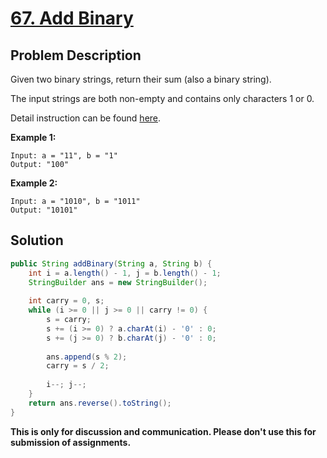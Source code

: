 # [67. Add Binary][title]

## Problem Description

Given two binary strings, return their sum (also a binary string).

The input strings are both non-empty and contains only characters 1 or 0.

Detail instruction can be found [here][title].

**Example 1:**

```
Input: a = "11", b = "1"
Output: "100"
```

**Example 2:**

```
Input: a = "1010", b = "1011"
Output: "10101"
```

## Solution

```java
public String addBinary(String a, String b) {
    int i = a.length() - 1, j = b.length() - 1;
    StringBuilder ans = new StringBuilder();
    
    int carry = 0, s;
    while (i >= 0 || j >= 0 || carry != 0) {
        s = carry;
        s += (i >= 0) ? a.charAt(i) - '0' : 0;
        s += (j >= 0) ? b.charAt(j) - '0' : 0;
        
        ans.append(s % 2);
        carry = s / 2;
        
        i--; j--;
    }
    return ans.reverse().toString();
}
```

**This is only for discussion and communication. Please don't use this for submission of assignments.**

[title]: https://leetcode.com/problems/add-binary/